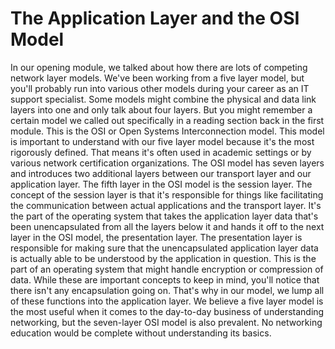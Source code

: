 # The Application Layer and the OSI Model

In our opening module, we talked about how there are lots of competing network layer models. We've been working from a five layer model, but you'll probably run into various other models during your career as an IT support specialist. Some models might combine the physical and data link layers into one and only talk about four layers. But you might remember a certain model we called out specifically in a reading section back in the first module. This is the OSI or Open Systems Interconnection model. This model is important to understand with our five layer model because it's the most rigorously defined. That means it's often used in academic settings or by various network certification organizations. The OSI model has seven layers and introduces two additional layers between our transport layer and our application layer. The fifth layer in the OSI model is the session layer. The concept of the session layer is that it's responsible for things like facilitating the communication between actual applications and the transport layer. It's the part of the operating system that takes the application layer data that's been unencapsulated from all the layers below it and hands it off to the next layer in the OSI model, the presentation layer. The presentation layer is responsible for making sure that the unencapsulated application layer data is actually able to be understood by the application in question. This is the part of an operating system that might handle encryption or compression of data. While these are important concepts to keep in mind, you'll notice that there isn't any encapsulation going on. That's why in our model, we lump all of these functions into the application layer. We believe a five layer model is the most useful when it comes to the day-to-day business of understanding networking, but the seven-layer OSI model is also prevalent. No networking education would be complete without understanding its basics.
